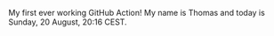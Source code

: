 My first ever working GitHub Action!
My name is Thomas and today is Sunday, 20 August, 20:16 CEST. 
